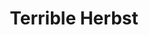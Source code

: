 ---
title: "Terrible Herbst"
url: /las-vegas/terrible-herbst-west-charleston-boulevard/
shop: Lebensmittel
---